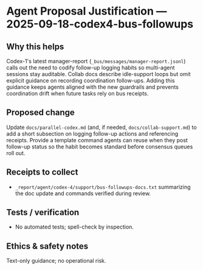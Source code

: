 # Agent Proposal Justification — 2025-09-18-codex4-bus-followups

## Why this helps
Codex-1's latest manager-report (`_bus/messages/manager-report.jsonl`) calls out the need to codify follow-up logging habits so multi-agent sessions stay auditable. Collab docs describe idle-support loops but omit explicit guidance on recording coordination follow-ups. Adding this guidance keeps agents aligned with the new guardrails and prevents coordination drift when future tasks rely on bus receipts.

## Proposed change
Update `docs/parallel-codex.md` (and, if needed, `docs/collab-support.md`) to add a short subsection on logging follow-up actions and referencing receipts. Provide a template command agents can reuse when they post follow-up status so the habit becomes standard before consensus queues roll out.

## Receipts to collect
- `_report/agent/codex-4/support/bus-followups-docs.txt` summarizing the doc update and commands verified during review.

## Tests / verification
- No automated tests; spell-check by inspection.

## Ethics & safety notes
Text-only guidance; no operational risk.
